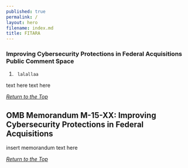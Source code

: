```yaml
---
published: true
permalink: /
layout: hero
filename: index.md
title: FITARA
---
```


### Improving Cybersecurity Protections in Federal Acquisitions Public Comment Space

1.      lalallaa
text here text here

_[Return to the Top]()_


## OMB Memorandum M-15-XX: Improving Cybersecurity Protections in Federal Acquisitions 

insert memorandum text here

_[Return to the Top]()_

